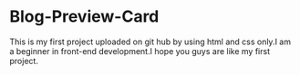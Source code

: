 # Blog-Preview-Card
This is my first project uploaded on git hub by using html and css only.I am a beginner in front-end development.I hope you guys are like my first project.
